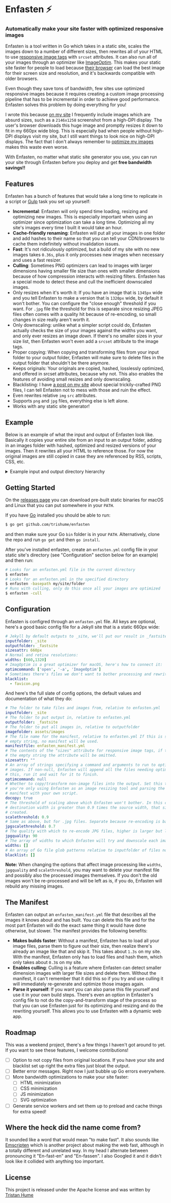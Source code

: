# Enfasten ⚡️
### Automatically make your site faster with optimized responsive images

Enfasten is a tool written in Go which takes in a static site, scales the images down to a number of different sizes, then rewrites all of your HTML to use [responsive image tags](https://developer.mozilla.org/en-US/docs/Learn/HTML/Multimedia_and_embedding/Responsive_images) with `srcset` attributes. It can also run all of your images through an optimizer like [ImageOptim](https://imageoptim.com/mac).
This makes your static site faster for people to load because [their browser](http://caniuse.com/#feat=srcset) can load the best image for their screen size and resolution, and it's backwards compatible with older browsers.

Even though they save tons of bandwidth, few sites use optimized responsive images because it requires creating a custom image processing pipeline that has to be incremental in order to achieve good performance. Enfasten solves this problem by doing everything for you!

I wrote this because [on my site](http://thume.ca/) I frequently include images which are absurd sizes, such as a `2146x1258` screenshot from a high-DPI display. The user's browser downloads this huge image and promptly resizes it down to fit in my 660px wide blog. This is especially bad when people without high-DPI displays visit my site, but I still want things to look nice on high-DPI displays. The fact that I don't always remember to [optimize my images](https://blog.codinghorror.com/zopfli-optimization-literally-free-bandwidth/) makes this waste even worse.

With Enfasten, no matter what static site generator you use, you can run your site through Enfasten before you deploy and get **free bandwidth savings!!**

## Features

Enfasten has a bunch of features that would take a long time to replicate in a script or [Gulp](https://gulpjs.com/) task you set up yourself:

- **Incremental**: Enfasten will only spend time loading, resizing and optimizing new images. This is especially important when using an optimizer since optimization can take a *long* time. Optimizing all my site's images every time I built it would take an hour.
- **Cache-friendly renaming**: Enfasten will put all your images in one folder and add hashes to their name so that you can tell your CDN/browsers to cache them indefinitely without invalidation issues.
- **Fast**: It's not ridiculously optimized, but a build of my site with no new images takes `0.36s`, plus it only processes new images when necessary and uses a fast resizer.
- **Culling**: Sometimes PNG optimizers can lead to images with larger dimensions having smaller file size than ones with smaller dimensions because of how compression interacts with resizing filters. Enfasten has a special mode to detect these and cull the inefficient downscaled images.
- Only resizes when it's worth it: If you have an image that is `1345px` wide and you tell Enfasten to make a version that is `1320px` wide, by default it won't bother. You can configure the "close enough" threshold if you want. For `.jpg` file the threshold for this is separate since resizing JPEG files often comes with a quality hit because of re-encoding, so small changes in size really aren't worth it.
- Only downscaling: unlike what a simpler script could do, Enfasten actually checks the size of your images against the widths you want, and only ever resizes an image *down*. If there's no smaller sizes in your size list, then Enfasten won't even add a `srcset` attribute to the image tags.
- Proper copying: When copying and transforming files from your input folder to your output folder, Enfasten will make sure to delete files in the output folder that shouldn't be there anymore.
- Keeps originals: Your originals are copied, hashed, losslessly optimized, and offered in srcset attributes, because why not. This also enables the features of avoiding small resizes and only downscaling.
- Blacklisting: I have [a post on my site](http://thume.ca/projects/2012/11/14/magic-png-files/) about special trickily-crafted PNG files, I can tell Enfasten not to mess with those and ruin the effect.
- Even rewrites relative `img` `src` attributes.
- Supports `png` and `jpg` files, everything else is left alone.
- Works with any static site generator!

## Example

Below is an example of what the input and output of Enfasten look like. Basically it copies your entire site from an input to an output folder, adding in an images folder with hashed, optimized and resized versions of your images. Then it rewrites all your HTML to reference those. For now the original images are still copied in case they are referenced by RSS, scripts, CSS, etc.

<details>
  <summary>Example input and output directory hierarchy</summary>
<p>


```
test
├── _fastsite
...
│  ├── archive.html
│  ├── assets
│  │  ├── images
│  │  │  ├── 1-bing-4da5feb8-original.png
│  │  │  ├── 1-ddg-eb1bf143-original.png
│  │  │  ├── 1-google-6efffef5-original.png
│  │  │  ├── 1-samuru-93e3f1fc-660px.png
│  │  │  ├── 1-samuru-93e3f1fc-original.png
│  │  │  ├── 2-bing-078cbd23-original.png
│  │  │  ├── 2-ddg-68249286-original.png
│  │  │  ├── 2-google-c8456412-original.png
│  │  │  ├── 2-samuru-c6b17722-660px.png
│  │  │  ├── 2-samuru-c6b17722-original.png
│  │  │  ├── 3-google-caf9e182-original.png
│  │  │  ├── Beowulf-f3168a7d-660px.png
│  │  │  ├── Beowulf-f3168a7d-1320px.png
│  │  │  ├── Beowulf-f3168a7d-original.png
│  │  │  ├── canus-loot-6549ac19-original.jpg
│  │  │  ├── case-6b5e62c5-original.jpg
...
│  │  ├── postassets
...
│  │  │  ├── hackEnglish
│  │  │  │  ├── Beowulf.png
│  │  │  │  ├── Colours-of-Gatsby.png
│  │  │  │  ├── lotf-1.png
│  │  │  │  ├── lotf-2.png
│  │  │  │  └── markov-poster.png
...
│  │  │  ├── keyboardhw
│  │  │  │  ├── canus-loot.jpg
│  │  │  │  ├── case.jpg
...
│  │  │  ├── search
│  │  │  │  ├── 1-bing.png
│  │  │  │  ├── 1-ddg.png
│  │  │  │  ├── 1-google.png
│  │  │  │  ├── 1-samuru.png
│  │  │  │  ├── 2-bing.png
│  │  │  │  ├── 2-ddg.png
│  │  │  │  ├── 2-google.png
│  │  │  │  ├── 2-samuru.png
│  │  │  │  └── 3-google.png
...
├── _site
...
│  ├── archive.html
│  ├── assets
│  │  ├── postassets
...
│  │  │  ├── hackEnglish
│  │  │  │  ├── Beowulf.png
│  │  │  │  ├── Colours-of-Gatsby.png
│  │  │  │  ├── lotf-1.png
│  │  │  │  ├── lotf-2.png
│  │  │  │  └── markov-poster.png
...
│  │  │  ├── keyboardhw
│  │  │  │  ├── canus-loot.jpg
│  │  │  │  ├── case.jpg
...
│  │  │  ├── search
│  │  │  │  ├── 1-bing.png
│  │  │  │  ├── 1-ddg.png
│  │  │  │  ├── 1-google.png
│  │  │  │  ├── 1-samuru.png
│  │  │  │  ├── 2-bing.png
│  │  │  │  ├── 2-ddg.png
│  │  │  │  ├── 2-google.png
│  │  │  │  ├── 2-samuru.png
│  │  │  │  └── 3-google.png
...
├── enfasten.yml
└── enfasten_manifest.yml
```

</p></details>

## Getting Started

On the [releases page](https://github.com/trishume/enfasten/releases) you can download pre-built static binaries for macOS and Linux that you can put somewhere in your `PATH`.

If you have [Go](https://golang.org/) installed you should be able to run:

```bash
$ go get github.com/trishume/enfasten
```

and then make sure your Go `bin` folder is in your `PATH`. Alternatively, clone the repo and run `go get` and then `go install`.

After you've installed enfasten, create an `enfasten.yml` config file in your static site's directory (see "Configuration" section below for an example) and then run:

```bash
# Looks for an enfasten.yml file in the current directory
$ enfasten
# Looks for an enfasten.yml in the specified directory
$ enfasten -basepath my/site/folder
# Runs with culling, only do this once all your images are optimized
$ enfasten -cull
```

## Configuration

Enfasten is configred through an `enfasten.yml` file. All keys are optional, here's a good basic config file for a Jekyll site that is a static 660px wide:

```yaml
# Jekyll by default outputs to _site, we'll put our result in _fastsite
inputfolder: _site
outputfolder: _fastsite
sizesattr: 660px
# Normal and retina resolutions:
widths: [660,1320]
# ImagOptim is a great optimizer for macOS, here's how to connect it:
optimcommand: ['open', '-a', 'ImageOptim']
# Sometimes there's files we don't want to bother processing and rewriting
blacklist:
  - favicon.png
```

And here's the full slate of config options, the default values and documentation of what they do:

```yaml
# The folder to take files and images from, relative to enfasten.yml
inputfolder: _site
# The folder to put output in, relative to enfasten.yml
outputfolder: _fastsite
# The folder to put all images in, relative to outputfolder
imagefolder: assets/images
# The file name for the manifest, relative to enfasten.yml If this is set to the
# empty string, no manifest will be used.
manifestfile: enfasten_manifest.yml
# The contents of the "sizes" attribute for responsive image tags, if this is
# the empty string the attribute will be omitted.
sizesattr: ""
# An array of strings specifying a command and arguments to run to optimize
# images. If non-null, Enfasten will append all the files needing optimization to
# this, run it and wait for it to finish.
optimcommand: null
# Whether to copy/transform non-image files into the output. Set this to false if
# you're only using Enfasten as an image resizing tool and parsing the generated
# manifest with your own script.
docopy: true
# The threshold of scaling above which Enfasten won't bother. In this case if the
# destination width is greater than 0.9 times the source width, that size won't be
# created.
scalethreshold: 0.9
# Same as above, but for .jpg files. Separate because re-encoding is bad.
jpgscalethreshold: 0.7
# The quality with which to re-encode JPG files, higher is larger but less lossy.
jpgquality: 90
# The array of widths to which Enfasten will try and downscale each image
widths: []
# An array of Go file glob patterns relative to inputfolder of files not to process
blacklist: []
```

**Note:** When changing the options that affect image processing like `widths`, `jpgquality` and `scalethreshold`, you may want to delete your manifest file and possibly also the processed images themselves. If you don't the old images won't be re-processed and will be left as is, if you do, Enfasten will rebuild any missing images.

## The Manifest

Enfasten can output an `enfasten_manifest.yml` file that describes all the images it knows about and has built. You can delete this file and for the most part Enfasten will do the exact same thing it would have done otherwise, but slower. The manifest provides the following benefits:

- **Makes builds faster**: Without a manifest, Enfasten has to load all your image files, parse them to figure out their size, then realize there's already an image like that and skip it. This takes about `1.3s` on my site. With the manifest, Enfasten only has to load files and hash them, which only takes about `0.3`s on my site.
- **Enables culling**: Culling is a feature where Enfasten can detect smaller dimension images with larger file sizes and delete them. Without the manifest, it can't remember that it did this so if you try and use culling it will immediately re-generate and optimize those images again.
- **Parse it yourself**: If you want you can also parse this file yourself and use it in your own build steps. There's even an option in Enfasten's config file to not do the copy-and-transform stage of the process so that you can use Enfasten just for its optimizing and resizing and do the rewriting yourself. This allows you to use Enfasten with a dynamic web app.

## Roadmap

This was a weekend project, there's a few things I haven't got around to yet. If you want to see these features, I welcome contributions!

- [ ] Option to not copy files from original locations. If you have your site and blacklist set up right the extra files just bloat the output.
- [ ] Better error messages. Right now I just bubble up Go errors everywhere.
- [ ] More bandwidth optimizations to make your site faster:
    - [ ] HTML minimization
    - [ ] CSS minimization
    - [ ] JS minimization
    - [ ] SVG optimization
- [ ] Generate service workers and set them up to preload and cache things for extra speed!

## Where the heck did the name come from?

It sounded like a word that would mean "to make fast". It also sounds like [Emscripten](https://github.com/kripken/emscripten) which is another project about making the web fast, although in a totally different and unrelated way. In my head I alternate between pronouncing it "En-fast-en" and "En-fassen". I also Googled it and it didn't look like it collided with anything too important.

## License

This project is released under the Apache license and was written by [Tristan Hume](http://thume.ca/)

